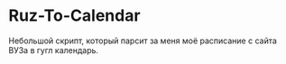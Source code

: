 # Ruz-To-Calendar
Небольшой скрипт, который парсит за меня моё расписание с сайта ВУЗа в гугл календарь.

